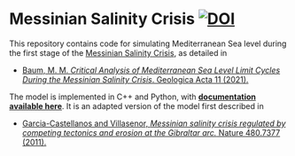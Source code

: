 # Messinian Salinity Crisis [![DOI](https://zenodo.org/badge/DOI/10.5281/zenodo.5150871.svg)](https://doi.org/10.5281/zenodo.5150871)

This repository contains code for simulating Mediterranean Sea level during the first stage of the [Messinian Salinity Crisis](https://en.wikipedia.org/wiki/Messinian_salinity_crisis), as detailed in
* [Baum, M. M. *Critical Analysis of Mediterranean Sea Level Limit Cycles During the Messinian Salinity Crisis*. Geologica Acta 11 (2021).
](https://revistes.ub.edu/index.php/GEOACTA/article/view/33997/35288)

The model is implemented in C++ and Python, with [**documentation available here**](https://markmbaum.github.io/messinian-salinity-crisis/). It is an adapted version of the model first described in
* [Garcia-Castellanos and Villasenor, *Messinian salinity crisis regulated by competing tectonics and erosion at the Gibraltar arc.* Nature 480.7377 (2011).](https://www.nature.com/articles/nature10651)

